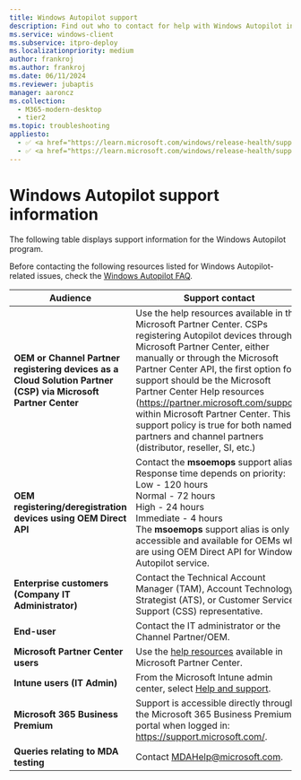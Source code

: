 ```yaml
---
title: Windows Autopilot support
description: Find out who to contact for help with Windows Autopilot installation.
ms.service: windows-client
ms.subservice: itpro-deploy
ms.localizationpriority: medium
author: frankroj
ms.author: frankroj
ms.date: 06/11/2024
ms.reviewer: jubaptis
manager: aaroncz
ms.collection:
  - M365-modern-desktop
  - tier2
ms.topic: troubleshooting
appliesto:
  - ✅ <a href="https://learn.microsoft.com/windows/release-health/supported-versions-windows-client" target="_blank">Windows 11</a>
  - ✅ <a href="https://learn.microsoft.com/windows/release-health/supported-versions-windows-client" target="_blank">Windows 10</a>
---
```


# Windows Autopilot support information

The following table displays support information for the Windows Autopilot program.

Before contacting the following resources listed for Windows Autopilot-related issues, check the [Windows Autopilot FAQ](autopilot-faq.yml).

| **Audience**   |   **Support contact**     |
|------------|---------------------------------------|
| **OEM or Channel Partner registering devices as a Cloud Solution Partner (CSP) via Microsoft Partner Center**| Use the help resources available in the Microsoft Partner Center. CSPs registering Autopilot devices through Microsoft Partner Center, either manually or through the Microsoft Partner Center API, the first option for support should be the Microsoft Partner Center Help resources (https://partner.microsoft.com/support) within Microsoft Partner Center. This support policy is true for both named partners and channel partners (distributor, reseller, SI, etc.)  |
| **OEM registering/deregistration devices using OEM Direct API**| Contact the **msoemops** support alias. Response time depends on priority: <br>Low - 120 hours <br>Normal - 72 hours <br>High - 24 hours <br>Immediate - 4 hours <br> The **msoemops** support alias is only accessible and available for OEMs who are using OEM Direct API for Windows Autopilot service.|
| **Enterprise customers (Company IT Administrator)** | Contact the Technical Account Manager (TAM), Account Technology Strategist (ATS), or Customer Service Support (CSS) representative. |
| **End-user** | Contact the IT administrator or the Channel Partner/OEM. |
| **Microsoft Partner Center users** | Use the [help resources](https://partner.microsoft.com/support) available in Microsoft Partner Center. |
| **Intune users (IT Admin)**| From the Microsoft Intune admin center, select [Help and support](https://intune.microsoft.com/#blade/Microsoft_Intune_DeviceSettings/TenantAdminMenu/helpSupport). |
| **Microsoft 365 Business Premium** | Support is accessible directly through the Microsoft 365 Business Premium portal when logged in:  https://support.microsoft.com/. |
| **Queries relating to MDA testing** | Contact MDAHelp@microsoft.com. |
